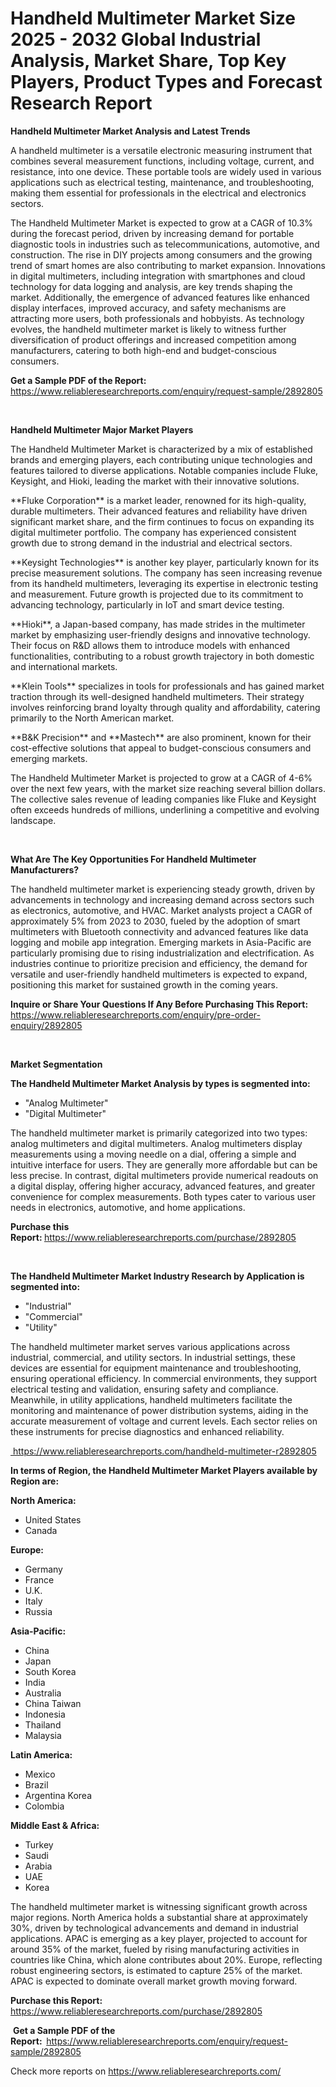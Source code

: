 <p><h1>Handheld Multimeter Market Size 2025 - 2032 Global Industrial Analysis, Market Share, Top Key Players, Product Types and Forecast Research Report</h1></p><p><strong>Handheld Multimeter Market Analysis and Latest Trends</strong></p>
<p><p>A handheld multimeter is a versatile electronic measuring instrument that combines several measurement functions, including voltage, current, and resistance, into one device. These portable tools are widely used in various applications such as electrical testing, maintenance, and troubleshooting, making them essential for professionals in the electrical and electronics sectors.</p><p>The Handheld Multimeter Market is expected to grow at a CAGR of 10.3% during the forecast period, driven by increasing demand for portable diagnostic tools in industries such as telecommunications, automotive, and construction. The rise in DIY projects among consumers and the growing trend of smart homes are also contributing to market expansion. Innovations in digital multimeters, including integration with smartphones and cloud technology for data logging and analysis, are key trends shaping the market. Additionally, the emergence of advanced features like enhanced display interfaces, improved accuracy, and safety mechanisms are attracting more users, both professionals and hobbyists. As technology evolves, the handheld multimeter market is likely to witness further diversification of product offerings and increased competition among manufacturers, catering to both high-end and budget-conscious consumers.</p></p>
<p><strong>Get a Sample PDF of the Report:&nbsp;</strong> <a href="https://www.reliableresearchreports.com/enquiry/request-sample/2892805?utm_campaign=3110&utm_medium=2&utm_source=Github&utm_content=ia&utm_term=15032025&utm_id=handheld-multimeter">https://www.reliableresearchreports.com/enquiry/request-sample/2892805</a></p>
<p>&nbsp;</p>
<p><strong>Handheld Multimeter Major Market Players</strong></p>
<p><p>The Handheld Multimeter Market is characterized by a mix of established brands and emerging players, each contributing unique technologies and features tailored to diverse applications. Notable companies include Fluke, Keysight, and Hioki, leading the market with their innovative solutions.</p><p>**Fluke Corporation** is a market leader, renowned for its high-quality, durable multimeters. Their advanced features and reliability have driven significant market share, and the firm continues to focus on expanding its digital multimeter portfolio. The company has experienced consistent growth due to strong demand in the industrial and electrical sectors.</p><p>**Keysight Technologies** is another key player, particularly known for its precise measurement solutions. The company has seen increasing revenue from its handheld multimeters, leveraging its expertise in electronic testing and measurement. Future growth is projected due to its commitment to advancing technology, particularly in IoT and smart device testing.</p><p>**Hioki**, a Japan-based company, has made strides in the multimeter market by emphasizing user-friendly designs and innovative technology. Their focus on R&D allows them to introduce models with enhanced functionalities, contributing to a robust growth trajectory in both domestic and international markets.</p><p>**Klein Tools** specializes in tools for professionals and has gained market traction through its well-designed handheld multimeters. Their strategy involves reinforcing brand loyalty through quality and affordability, catering primarily to the North American market.</p><p>**B&K Precision** and **Mastech** are also prominent, known for their cost-effective solutions that appeal to budget-conscious consumers and emerging markets.</p><p>The Handheld Multimeter Market is projected to grow at a CAGR of 4-6% over the next few years, with the market size reaching several billion dollars. The collective sales revenue of leading companies like Fluke and Keysight often exceeds hundreds of millions, underlining a competitive and evolving landscape.</p></p>
<p>&nbsp;</p>
<p><strong>What Are The Key Opportunities For Handheld Multimeter Manufacturers?</strong></p>
<p><p>The handheld multimeter market is experiencing steady growth, driven by advancements in technology and increasing demand across sectors such as electronics, automotive, and HVAC. Market analysts project a CAGR of approximately 5% from 2023 to 2030, fueled by the adoption of smart multimeters with Bluetooth connectivity and advanced features like data logging and mobile app integration. Emerging markets in Asia-Pacific are particularly promising due to rising industrialization and electrification. As industries continue to prioritize precision and efficiency, the demand for versatile and user-friendly handheld multimeters is expected to expand, positioning this market for sustained growth in the coming years.</p></p>
<p><strong>Inquire or Share Your Questions If Any Before Purchasing This Report:</strong> <a href="https://www.reliableresearchreports.com/enquiry/pre-order-enquiry/2892805?utm_campaign=3110&utm_medium=2&utm_source=Github&utm_content=ia&utm_term=15032025&utm_id=handheld-multimeter">https://www.reliableresearchreports.com/enquiry/pre-order-enquiry/2892805</a></p>
<p>&nbsp;</p>
<p><strong>Market Segmentation</strong></p>
<p><strong>The Handheld Multimeter Market Analysis by types is segmented into:</strong></p>
<p><ul><li>"Analog Multimeter"</li><li>"Digital Multimeter"</li></ul></p>
<p><p>The handheld multimeter market is primarily categorized into two types: analog multimeters and digital multimeters. Analog multimeters display measurements using a moving needle on a dial, offering a simple and intuitive interface for users. They are generally more affordable but can be less precise. In contrast, digital multimeters provide numerical readouts on a digital display, offering higher accuracy, advanced features, and greater convenience for complex measurements. Both types cater to various user needs in electronics, automotive, and home applications.</p></p>
<p><strong>Purchase this Report:&nbsp;</strong><a href="https://www.reliableresearchreports.com/purchase/2892805?utm_campaign=3110&utm_medium=2&utm_source=Github&utm_content=ia&utm_term=15032025&utm_id=handheld-multimeter">https://www.reliableresearchreports.com/purchase/2892805</a></p>
<p>&nbsp;</p>
<p><strong>The Handheld Multimeter Market Industry Research by Application is segmented into:</strong></p>
<p><ul><li>"Industrial"</li><li>"Commercial"</li><li>"Utility"</li></ul></p>
<p><p>The handheld multimeter market serves various applications across industrial, commercial, and utility sectors. In industrial settings, these devices are essential for equipment maintenance and troubleshooting, ensuring operational efficiency. In commercial environments, they support electrical testing and validation, ensuring safety and compliance. Meanwhile, in utility applications, handheld multimeters facilitate the monitoring and maintenance of power distribution systems, aiding in the accurate measurement of voltage and current levels. Each sector relies on these instruments for precise diagnostics and enhanced reliability.</p></p>
<p><a href="https://www.reliableresearchreports.com/handheld-multimeter-r2892805?utm_campaign=3110&utm_medium=2&utm_source=Github&utm_content=ia&utm_term=15032025&utm_id=handheld-multimeter">&nbsp;https://www.reliableresearchreports.com/handheld-multimeter-r2892805</a></p>
<p><strong>In terms of Region, the Handheld Multimeter Market Players available by Region are:</strong></p>
<p>
    <p> <strong> North America: </strong>
        <ul>
            <li>United States</li>
            <li>Canada</li>
        </ul>
        </p> 
    <p> <strong> Europe: </strong>
        <ul>
            <li>Germany</li>
            <li>France</li>
            <li>U.K.</li>
            <li>Italy</li>
            <li>Russia</li>
        </ul>
        </p> 
    <p> <strong> Asia-Pacific: </strong>
        <ul>
            <li>China</li>
            <li>Japan</li>
            <li>South Korea</li>
            <li>India</li>
            <li>Australia</li>
            <li>China Taiwan</li>
            <li>Indonesia</li>
            <li>Thailand</li>
            <li>Malaysia</li>
        </ul>
        </p> 
    <p> <strong> Latin America: </strong>
        <ul>
            <li>Mexico</li>
            <li>Brazil</li>
            <li>Argentina Korea</li>
            <li>Colombia</li>
        </ul>
        </p> 
    <p> <strong> Middle East & Africa: </strong>
        <ul>
            <li>Turkey</li>
            <li>Saudi</li>
            <li>Arabia</li>
            <li>UAE</li>
            <li>Korea</li>
        </ul>
    </p>
    </p>
<p><p>The handheld multimeter market is witnessing significant growth across major regions. North America holds a substantial share at approximately 30%, driven by technological advancements and demand in industrial applications. APAC is emerging as a key player, projected to account for around 35% of the market, fueled by rising manufacturing activities in countries like China, which alone contributes about 20%. Europe, reflecting robust engineering sectors, is estimated to capture 25% of the market. APAC is expected to dominate overall market growth moving forward.</p></p>
<p><strong>Purchase this Report: </strong><a href="https://www.reliableresearchreports.com/purchase/2892805?utm_campaign=3110&utm_medium=2&utm_source=Github&utm_content=ia&utm_term=15032025&utm_id=handheld-multimeter">https://www.reliableresearchreports.com/purchase/2892805</a></p>
<p>&nbsp;<strong>Get a Sample PDF of the Report:&nbsp;&nbsp;</strong><a href="https://www.reliableresearchreports.com/enquiry/request-sample/2892805?utm_campaign=3110&utm_medium=2&utm_source=Github&utm_content=ia&utm_term=15032025&utm_id=handheld-multimeter">https://www.reliableresearchreports.com/enquiry/request-sample/2892805</a></p>
<p><strong></strong></p>
<p>Check more reports on <a href="https://www.reliableresearchreports.com/?utm_campaign=3110&utm_medium=2&utm_source=Github&utm_content=ia&utm_term=15032025&utm_id=handheld-multimeter">https://www.reliableresearchreports.com/</a></p>
